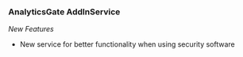 ### AnalyticsGate AddInService

*New Features*
- New service for better functionality when using security software
